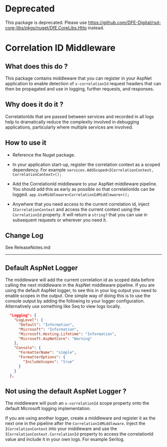 # Deprecated

This package is deprecated. Please use https://github.com/DFE-Digital/rsd-core-libs/pkgs/nuget/DfE.CoreLibs.Http instead.


# Correlation ID Middleware

## What does this do ?

This package contains middleware that you can register in your AspNet application to enable detection of `x-correlationId` request headers that can then be propagated and use in logging, further requests, and responses.

## Why does it do it ?

CorrelationIds that are passed between services and recorded in all logs help to dramatically reduce the complexity involved in debugging applications, particularly where multiple services are involved.

## How to use it 

* Reference the Nuget package.

* In your application start-up, register the correlation context as a scoped dependency. For example
`services.AddScoped<ICorrelationContext, CorrelationContext>();`

* Add the CorrelationId middleware to your AspNet middleware pipeline. You should add this as early as possible so that correlationIds can be logged.
`app.UseMiddleware<CorrelationIdMiddleware>();`

* Anywhere that you need access to the current correlation id, inject `ICorrelationContext` and access the current context using the `CorrelationId` property. It will return a `string?` that you can use in subsequent requests or wherever you need it.

## Change Log
See ReleaseNotes.md

---

## Default AspNet Logger
The middleware will add the current correlation id as scoped data before calling the next middleware in the AspNet middleware pipeline.
If you are using the default AspNet logger, to see this in your log output you need to enable scopes in the output.
One simple way of doing this is to use the console output by adding the following to your logger configuration.
Alternatively use something like Seq to view logs locally.

```json
  "Logging": {
    "LogLevel": {
      "Default": "Information",
      "Microsoft": "Information",
      "Microsoft.Hosting.Lifetime": "Information",
      "Microsoft.AspNetCore": "Warning"
    },
    "Console": {
      "FormatterName": "simple",
      "FormatterOptions": {
        "IncludeScopes": "true"
      }
    }
  },
```

## Not using the default AspNet Logger ?
The middleware will push an `x-correlationId` scope property onto the default Microsoft logging implementation.

If you are using another logger, create a middleware and register it as the next one in the pipeline after the `CorrelationIdMiddleware`. Inject the `ICorrelationContext` into your middleware and use the `ICorrelationContext.CorrelationId` property to access the correlationId value and include it in your own logs. For example Serilog.
